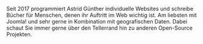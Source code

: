 Seit 2017 programmiert Astrid Günther individuelle Websites und schreibe Bücher für Menschen, denen ihr Auftritt im Web wichtig ist. Am liebsten mit Joomla! und sehr gerne in Kombination mit geografischen Daten. Dabei schaut Sie immer gerne über den Tellerrand hin zu anderen Open-Source Projekten.
